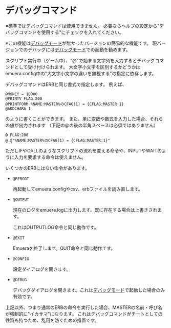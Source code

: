 ﻿# デバッグコマンド

※標準ではデバッグコマンドは使用できません。
必要ならヘルプの設定から"デバッグコマンドを使用する"にチェックを入れてください。

※この機能は[デバッグモード](/Wiki/emuera_wiki/eramaker_base_dev_info_jp_edition/debug_jp.md)が無かったバージョンの簡易的な機能です。
現バージョンでのデバッグには[デバッグモード](/Wiki/emuera_wiki/eramaker_base_dev_info_jp_edition/debug_jp.md)での起動を勧めます。

スクリプト実行中（ゲーム中）、"@"で始まる文字列を入力するとデバッグコマンドとして受け付けられます。
大文字小文字を区別するかどうかはemuera.config中の"大文字小文字の違いを無視する"の指定に依存します。

デバッグコマンドはERBと同じ書式で指定します。
例えば、

```
@MONEY = 10000
@PRINTV FLAG:200
@PRINTFORM %NAME:MASTER%のCFAG(1) = {CFLAG:MASTER:1}
@ADDCHARA 1
```

のように書くことができます。
また、単に変数や数式を入力した場合、それらの値が出力されます
（下記の@の後の半角スペースは必須ではありません）
```
@ FLAG:200
@ @"%NAME:MASTER%のCFAG(1) = {CFLAG:MASTER:1}"
```

ただしIFやCALLのようなスクリプトの流れを変える命令や、INPUTやWAITのように入力を要求する命令は使えません。

いくつかのERBにはない命令があります。

+ `@REBOOT`

	再起動してemuera.configやcsv、erbファイルを読み直します。

+ `@OUTPUT`

	現在のログをemuera.logに出力します。既に存在する場合は上書きされます。

	これはOUTPUTLOG命令と同じ動作です。

+ `@EXIT`

	Emueraを終了します。QUIT命令と同じ動作です。

+ `@CONFIG`

	設定ダイアログを開きます。

+ `@DEBUG`

	デバッグダイアログを開きます。これは[デバッグモード](/Wiki/emuera_wiki/eramaker_base_dev_info_jp_edition/debug_jp.md)で起動した場合のみ有効です。

上記以外、つまり通常のERBの命令を実行した場合、MASTERの名前・呼び名が強制的に"イカサマ"になります。
これはデバッグコマンドがチートとしての性質も持つため、乱用を防ぐための措置です。